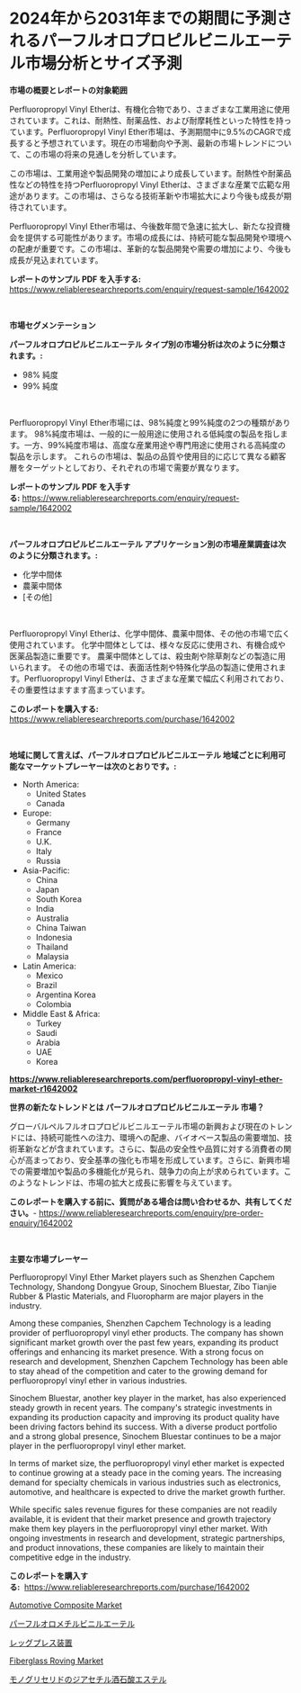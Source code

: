 <p><h1>2024年から2031年までの期間に予測されるパーフルオロプロピルビニルエーテル市場分析とサイズ予測</h1></p><p><strong>市場の概要とレポートの対象範囲</strong></p>
<p><p>Perfluoropropyl Vinyl Etherは、有機化合物であり、さまざまな工業用途に使用されています。これは、耐熱性、耐薬品性、および耐摩耗性といった特性を持っています。Perfluoropropyl Vinyl Ether市場は、予測期間中に9.5%のCAGRで成長すると予想されています。現在の市場動向や予測、最新の市場トレンドについて、この市場の将来の見通しを分析しています。</p><p>この市場は、工業用途や製品開発の増加により成長しています。耐熱性や耐薬品性などの特性を持つPerfluoropropyl Vinyl Etherは、さまざまな産業で広範な用途があります。この市場は、さらなる技術革新や市場拡大により今後も成長が期待されています。</p><p>Perfluoropropyl Vinyl Ether市場は、今後数年間で急速に拡大し、新たな投資機会を提供する可能性があります。市場の成長には、持続可能な製品開発や環境への配慮が重要です。この市場は、革新的な製品開発や需要の増加により、今後も成長が見込まれています。</p></p>
<p><strong>レポートのサンプル PDF を入手する:</strong> <a href="https://www.reliableresearchreports.com/enquiry/request-sample/1642002">https://www.reliableresearchreports.com/enquiry/request-sample/1642002</a></p>
<p>&nbsp;</p>
<p><strong>市場セグメンテーション</strong></p>
<p><strong>パーフルオロプロピルビニルエーテル タイプ別の市場分析は次のように分類されます。:</strong></p>
<p><ul><li>98% 純度</li><li>99% 純度</li></ul></p>
<p>&nbsp;</p>
<p><p>Perfluoropropyl Vinyl Ether市場には、98%純度と99%純度の2つの種類があります。 98%純度市場は、一般的に一般用途に使用される低純度の製品を指します。一方、99%純度市場は、高度な産業用途や専門用途に使用される高純度の製品を示します。 これらの市場は、製品の品質や使用目的に応じて異なる顧客層をターゲットとしており、それぞれの市場で需要が異なります。</p></p>
<p><strong>レポートのサンプル PDF を入手する:</strong>&nbsp;<a href="https://www.reliableresearchreports.com/enquiry/request-sample/1642002">https://www.reliableresearchreports.com/enquiry/request-sample/1642002</a></p>
<p>&nbsp;</p>
<p><strong> パーフルオロプロピルビニルエーテル アプリケーション別の市場産業調査は次のように分類されます。:</strong></p>
<p><ul><li>化学中間体</li><li>農薬中間体</li><li>[その他]</li></ul></p>
<p>&nbsp;</p>
<p><p>Perfluoropropyl Vinyl Etherは、化学中間体、農薬中間体、その他の市場で広く使用されています。 化学中間体としては、様々な反応に使用され、有機合成や医薬品製造に重要です。 農薬中間体としては、殺虫剤や除草剤などの製造に用いられます。 その他の市場では、表面活性剤や特殊化学品の製造に使用されます。Perfluoropropyl Vinyl Etherは、さまざまな産業で幅広く利用されており、その重要性はますます高まっています。</p></p>
<p><strong>このレポートを購入する:</strong>&nbsp; <a href="https://www.reliableresearchreports.com/purchase/1642002">https://www.reliableresearchreports.com/purchase/1642002</a></p>
<p>&nbsp;</p>
<p><strong>地域に関して言えば、パーフルオロプロピルビニルエーテル 地域ごとに利用可能なマーケットプレーヤーは次のとおりです。:</strong></p>
<p><ul>
    <li>
        North America:
        <ul>
            <li>United States</li>
            <li>Canada</li>
        </ul>
    </li>
    <li>
        Europe:
        <ul>
            <li>Germany</li>
            <li>France</li>
            <li>U.K.</li>
            <li>Italy</li>
            <li>Russia</li>
        </ul>
    </li>
    <li>
        Asia-Pacific:
        <ul>
            <li>China</li>
            <li>Japan</li>
            <li>South Korea</li>
            <li>India</li>
            <li>Australia</li>
            <li>China Taiwan</li>
            <li>Indonesia</li>
            <li>Thailand</li>
            <li>Malaysia</li>
        </ul>
    </li>
    <li>
        Latin America:
        <ul>
            <li>Mexico</li>
            <li>Brazil</li>
            <li>Argentina Korea</li>
            <li>Colombia</li>
        </ul>
    </li>
    <li>
        Middle East & Africa:
        <ul>
            <li>Turkey</li>
            <li>Saudi</li>
            <li>Arabia</li>
            <li>UAE</li>
            <li>Korea</li>
        </ul>
    </li>
    </ul></p>
<p><strong><a href="https://www.reliableresearchreports.com/perfluoropropyl-vinyl-ether-market-r1642002">https://www.reliableresearchreports.com/perfluoropropyl-vinyl-ether-market-r1642002</a></strong>&nbsp;</p>
<p><strong>世界の新たなトレンドとは パーフルオロプロピルビニルエーテル 市場？</strong></p>
<p><p>グローバルペルフルオロプロピルビニルエーテル市場の新興および現在のトレンドには、持続可能性への注力、環境への配慮、バイオベース製品の需要増加、技術革新などが含まれています。さらに、製品の安全性や品質に対する消費者の関心が高まっており、安全基準の強化も市場を形成しています。さらに、新興市場での需要増加や製品の多機能化が見られ、競争力の向上が求められています。このようなトレンドは、市場の拡大と成長に影響を与えています。</p></p>
<p><strong>このレポートを購入する前に、質問がある場合は問い合わせるか、共有してください。</strong>- <a href="https://www.reliableresearchreports.com/enquiry/pre-order-enquiry/1642002">https://www.reliableresearchreports.com/enquiry/pre-order-enquiry/1642002</a></p>
<p>&nbsp;</p>
<p><strong>主要な市場プレーヤー</strong></p>
<p><p>Perfluoropropyl Vinyl Ether Market players such as Shenzhen Capchem Technology, Shandong Dongyue Group, Sinochem Bluestar, Zibo Tianjie Rubber & Plastic Materials, and Fluoropharm are major players in the industry. </p><p>Among these companies, Shenzhen Capchem Technology is a leading provider of perfluoropropyl vinyl ether products. The company has shown significant market growth over the past few years, expanding its product offerings and enhancing its market presence. With a strong focus on research and development, Shenzhen Capchem Technology has been able to stay ahead of the competition and cater to the growing demand for perfluoropropyl vinyl ether in various industries.</p><p>Sinochem Bluestar, another key player in the market, has also experienced steady growth in recent years. The company's strategic investments in expanding its production capacity and improving its product quality have been driving factors behind its success. With a diverse product portfolio and a strong global presence, Sinochem Bluestar continues to be a major player in the perfluoropropyl vinyl ether market.</p><p>In terms of market size, the perfluoropropyl vinyl ether market is expected to continue growing at a steady pace in the coming years. The increasing demand for specialty chemicals in various industries such as electronics, automotive, and healthcare is expected to drive the market growth further.</p><p>While specific sales revenue figures for these companies are not readily available, it is evident that their market presence and growth trajectory make them key players in the perfluoropropyl vinyl ether market. With ongoing investments in research and development, strategic partnerships, and product innovations, these companies are likely to maintain their competitive edge in the industry.</p></p>
<p><strong>このレポートを購入する:</strong>&nbsp;&nbsp;<a href="https://www.reliableresearchreports.com/purchase/1642002">https://www.reliableresearchreports.com/purchase/1642002</a></p>
<p><p><a href="https://github.com/nancykennedykellievqfqt2/Market-Research-Report-List-2/blob/main/automotive-composite-market.md">Automotive Composite Market</a></p><p><a href="https://github.com/RudyBoyer2017/Market-Research-Report-List-1/blob/main/921554969761.md">パーフルオロメチルビニルエーテル</a></p><p><a href="https://medium.com/@abdielkilback/%E3%83%AC%E3%83%83%E3%82%B0%E3%83%97%E3%83%AC%E3%82%B9%E6%A9%9F%E5%99%A8%E5%B8%82%E5%A0%B4%E3%81%AE%E8%A6%8F%E6%A8%A1%E3%81%AF-%E3%82%B0%E3%83%AD%E3%83%BC%E3%83%90%E3%83%AB%E7%94%A3%E6%A5%AD%E3%81%AB%E3%81%8A%E3%81%91%E3%82%8B%E6%9C%80%E9%81%A9%E3%81%AA%E3%83%9E%E3%83%BC%E3%82%B1%E3%83%86%E3%82%A3%E3%83%B3%E3%82%B0%E3%83%81%E3%83%A3%E3%83%8D%E3%83%AB%E3%82%92%E6%98%8E%E3%82%89%E3%81%8B%E3%81%AB%E3%81%97%E3%81%BE%E3%81%99-abef2d034857">レッグプレス装置</a></p><p><a href="https://github.com/seekum/Market-Research-Report-List-2/blob/main/fiberglass-roving-market.md">Fiberglass Roving Market</a></p><p><a href="https://github.com/MosesSpinka1914/Market-Research-Report-List-1/blob/main/687486069760.md">モノグリセリドのジアセチル酒石酸エステル</a></p></p>